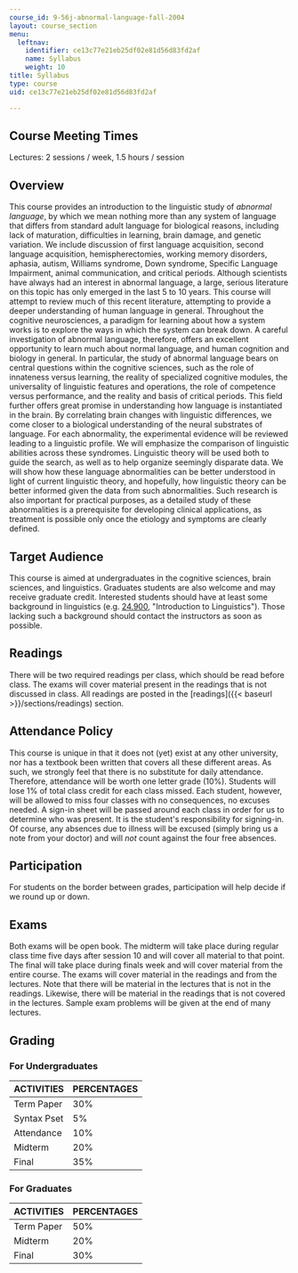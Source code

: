 ```yaml
---
course_id: 9-56j-abnormal-language-fall-2004
layout: course_section
menu:
  leftnav:
    identifier: ce13c77e21eb25df02e81d56d83fd2af
    name: Syllabus
    weight: 10
title: Syllabus
type: course
uid: ce13c77e21eb25df02e81d56d83fd2af

---
```


Course Meeting Times
--------------------

Lectures: 2 sessions / week, 1.5 hours / session

Overview
--------

This course provides an introduction to the linguistic study of _abnormal language_, by which we mean nothing more than any system of language that differs from standard adult language for biological reasons, including lack of maturation, difficulties in learning, brain damage, and genetic variation. We include discussion of first language acquisition, second language acquisition, hemispherectomies, working memory disorders, aphasia, autism, Williams syndrome, Down syndrome, Specific Language Impairment, animal communication, and critical periods. Although scientists have always had an interest in abnormal language, a large, serious literature on this topic has only emerged in the last 5 to 10 years. This course will attempt to review much of this recent literature, attempting to provide a deeper understanding of human language in general. Throughout the cognitive neurosciences, a paradigm for learning about how a system works is to explore the ways in which the system can break down. A careful investigation of abnormal language, therefore, offers an excellent opportunity to learn much about normal language, and human cognition and biology in general. In particular, the study of abnormal language bears on central questions within the cognitive sciences, such as the role of innateness versus learning, the reality of specialized cognitive modules, the universality of linguistic features and operations, the role of competence versus performance, and the reality and basis of critical periods. This field further offers great promise in understanding how language is instantiated in the brain. By correlating brain changes with linguistic differences, we come closer to a biological understanding of the neural substrates of language. For each abnormality, the experimental evidence will be reviewed leading to a linguistic profile. We will emphasize the comparison of linguistic abilities across these syndromes. Linguistic theory will be used both to guide the search, as well as to help organize seemingly disparate data. We will show how these language abnormalities can be better understood in light of current linguistic theory, and hopefully, how linguistic theory can be better informed given the data from such abnormalities. Such research is also important for practical purposes, as a detailed study of these abnormalities is a prerequisite for developing clinical applications, as treatment is possible only once the etiology and symptoms are clearly defined.

Target Audience
---------------

This course is aimed at undergraduates in the cognitive sciences, brain sciences, and linguistics. Graduates students are also welcome and may receive graduate credit. Interested students should have at least some background in linguistics (e.g. [24.900](/courses/24-900-introduction-to-linguistics-fall-2012/), "Introduction to Linguistics"). Those lacking such a background should contact the instructors as soon as possible.

Readings
--------

There will be two required readings per class, which should be read before class. The exams will cover material present in the readings that is not discussed in class. All readings are posted in the [readings]({{< baseurl >}}/sections/readings) section.

Attendance Policy
-----------------

This course is unique in that it does not (yet) exist at any other university, nor has a textbook been written that covers all these different areas. As such, we strongly feel that there is no substitute for daily attendance. Therefore, attendance will be worth one letter grade (10%). Students will lose 1% of total class credit for each class missed. Each student, however, will be allowed to miss four classes with no consequences, no excuses needed. A sign-in sheet will be passed around each class in order for us to determine who was present. It is the student's responsibility for signing-in. Of course, any absences due to illness will be excused (simply bring us a note from your doctor) and will _not_ count against the four free absences.

Participation
-------------

For students on the border between grades, participation will help decide if we round up or down.

Exams
-----

Both exams will be open book. The midterm will take place during regular class time five days after session 10 and will cover all material to that point. The final will take place during finals week and will cover material from the entire course. The exams will cover material in the readings and from the lectures. Note that there will be material in the lectures that is not in the readings. Likewise, there will be material in the readings that is not covered in the lectures. Sample exam problems will be given at the end of many lectures.

Grading
-------

### For Undergraduates

| ACTIVITIES | PERCENTAGES |
| --- | --- |
| Term Paper | 30% |
| Syntax Pset | 5% |
| Attendance | 10% |
| Midterm | 20% |
| Final | 35% 

### For Graduates

| ACTIVITIES | PERCENTAGES |
| --- | --- |
| Term Paper | 50% |
| Midterm | 20% |
| Final | 30%